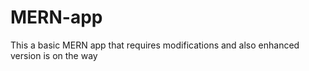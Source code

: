 # MERN-app
This a basic MERN app that requires modifications and also enhanced version is on the way
